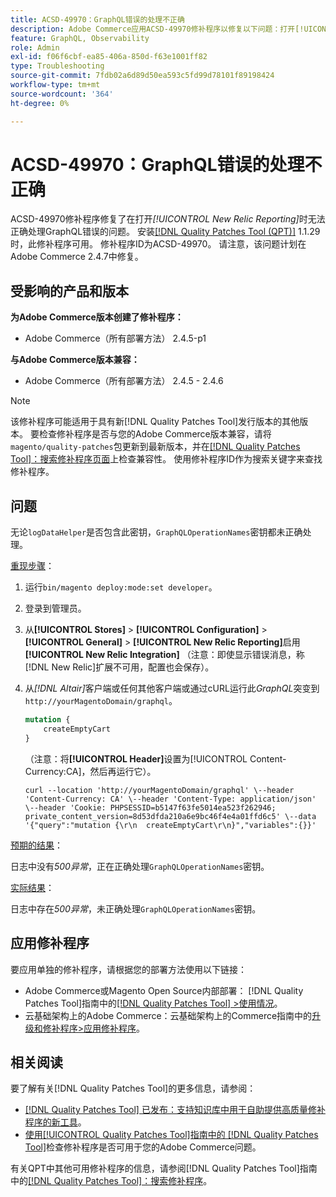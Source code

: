 ```yaml
---
title: ACSD-49970：GraphQL错误的处理不正确
description: Adobe Commerce应用ACSD-49970修补程序以修复以下问题：打开[!UICONTROL New Relic Reporting]时，GraphQL错误的处理不正确。
feature: GraphQL, Observability
role: Admin
exl-id: f06f6cbf-ea85-406a-850d-f63e1001ff82
type: Troubleshooting
source-git-commit: 7fdb02a6d89d50ea593c5fd99d78101f89198424
workflow-type: tm+mt
source-wordcount: '364'
ht-degree: 0%

---
```


# ACSD-49970：GraphQL错误的处理不正确

ACSD-49970修补程序修复了在打开&#x200B;*[!UICONTROL New Relic Reporting]*&#x200B;时无法正确处理GraphQL错误的问题。 安装[[!DNL Quality Patches Tool (QPT)]](https://experienceleague.adobe.com/zh-hans/docs/commerce-operations/tools/quality-patches-tool/quality-patches-tool-to-self-serve-quality-patches) 1.1.29时，此修补程序可用。 修补程序ID为ACSD-49970。 请注意，该问题计划在Adobe Commerce 2.4.7中修复。

## 受影响的产品和版本

**为Adobe Commerce版本创建了修补程序：**

* Adobe Commerce（所有部署方法） 2.4.5-p1

**与Adobe Commerce版本兼容：**

* Adobe Commerce（所有部署方法） 2.4.5 - 2.4.6

>[!NOTE]
>
>该修补程序可能适用于具有新[!DNL Quality Patches Tool]发行版本的其他版本。 要检查修补程序是否与您的Adobe Commerce版本兼容，请将`magento/quality-patches`包更新到最新版本，并在[[!DNL Quality Patches Tool]：搜索修补程序页面](https://experienceleague.adobe.com/tools/commerce-quality-patches/index.html?lang=zh-Hans)上检查兼容性。 使用修补程序ID作为搜索关键字来查找修补程序。

## 问题

无论`logDataHelper`是否包含此密钥，`GraphQLOperationNames`密钥都未正确处理。

<u>重现步骤</u>：

1. 运行`bin/magento deploy:mode:set developer`。
1. 登录到管理员。
1. 从&#x200B;**[!UICONTROL Stores]** > **[!UICONTROL Configuration]** > **[!UICONTROL General]** > **[!UICONTROL New Relic Reporting]**&#x200B;启用&#x200B;**[!UICONTROL New Relic Integration]**
（注意：即使显示错误消息，称[!DNL New Relic]扩展不可用，配置也会保存）。
1. 从&#x200B;*[!DNL Altair]*&#x200B;客户端或任何其他客户端或通过cURL运行此&#x200B;*GraphQL*&#x200B;突变到`http://yourMagentoDomain/graphql`。

   ```GraphQL
   mutation {
       createEmptyCart
   }
   ```

   （注意：将&#x200B;**[!UICONTROL Header]**&#x200B;设置为[!UICONTROL Content-Currency:CA]，然后再运行它）。

   ```cURL
   curl --location 'http://yourMagentoDomain/graphql' \--header 'Content-Currency: CA' \--header 'Content-Type: application/json' \--header 'Cookie: PHPSESSID=b5147f63fe5014ea523f262946; private_content_version=8d53dfda210a6e9bc46f4e4a01ffd6c5' \--data '{"query":"mutation {\r\n  createEmptyCart\r\n}","variables":{}}'
   ```

<u>预期的结果</u>：

日志中没有&#x200B;*500异常*，正在正确处理`GraphQLOperationNames`密钥。

<u>实际结果</u>：

日志中存在&#x200B;*500异常*，未正确处理`GraphQLOperationNames`密钥。

## 应用修补程序

要应用单独的修补程序，请根据您的部署方法使用以下链接：

* Adobe Commerce或Magento Open Source内部部署： [!DNL Quality Patches Tool]指南中的[[!DNL Quality Patches Tool] >使用情况](/help/tools/quality-patches-tool/usage.md)。
* 云基础架构上的Adobe Commerce：云基础架构上的Commerce指南中的[升级和修补程序>应用修补程序](https://experienceleague.adobe.com/docs/commerce-cloud-service/user-guide/develop/upgrade/apply-patches.html?lang=zh-Hans)。

## 相关阅读

要了解有关[!DNL Quality Patches Tool]的更多信息，请参阅：

* [[!DNL Quality Patches Tool] 已发布：支持知识库中用于自助提供高质量修补程序的新工具](https://experienceleague.adobe.com/zh-hans/docs/commerce-operations/tools/quality-patches-tool/quality-patches-tool-to-self-serve-quality-patches)。
* [使用[!UICONTROL Quality Patches Tool]指南中的 [!DNL Quality Patches Tool]](/help/tools/quality-patches-tool/patches-available-in-qpt/check-patch-for-magento-issue-with-magento-quality-patches.md)检查修补程序是否可用于您的Adobe Commerce问题。


有关QPT中其他可用修补程序的信息，请参阅[!DNL Quality Patches Tool]指南中的[[!DNL Quality Patches Tool]：搜索修补程序](https://experienceleague.adobe.com/tools/commerce-quality-patches/index.html?lang=zh-Hans)。
